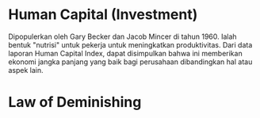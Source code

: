 # Human Capital (Investment)
Dipopulerkan oleh Gary Becker dan Jacob Mincer di tahun 1960. Ialah bentuk "nutrisi" untuk pekerja untuk meningkatkan produktivitas. Dari data laporan Human Capital Index, dapat disimpulkan bahwa ini memberikan ekonomi jangka panjang yang baik bagi perusahaan dibandingkan hal atau aspek lain.

# Law of Deminishing 